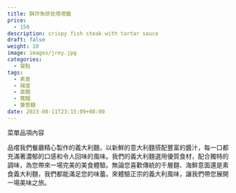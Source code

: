 ```yaml
---
title: 酥炸魚排佐塔塔醬
price:
  - 150
description: crispy fish steak with tartar sauce
draft: false
weight: 10
image: images/jrey.jpg
categories:
  - 餐點
tags:
  - 素食
  - 辣度
  - 直麵
  - 寬麵
  - 筆管麵
date: 2023-08-11T23:15:09+08:00
---
```


菜單品項內容 

品嚐我們餐廳精心製作的義大利麵，以新鮮的意大利麵搭配豐富的醬汁，每一口都充滿著濃郁的口感和令人回味的風味。我們的義大利麵選用優質食材，配合獨特的調味，為您帶來一場完美的美食體驗。無論您喜歡傳統的千層麵、海鮮意面還是素食義大利麵，我們都能滿足您的味蕾。來體驗正宗的義大利風味，讓我們帶您展開一場美味之旅。
